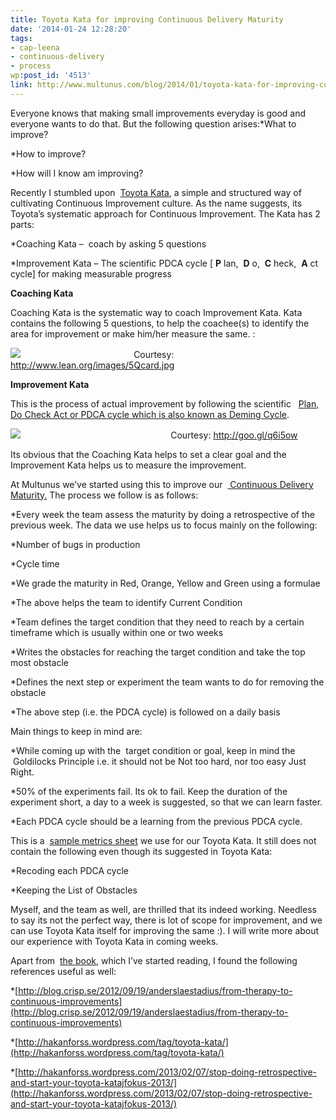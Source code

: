 ```yaml
---
title: Toyota Kata for improving Continuous Delivery Maturity
date: '2014-01-24 12:28:20'
tags:
- cap-leena
- continuous-delivery
- process
wp:post_id: '4513'
link: http://www.multunus.com/blog/2014/01/toyota-kata-for-improving-continuous-delivery-maturity/
---
```


Everyone knows that making small improvements everyday is good and everyone wants to do that. But the following question arises:*What to improve?

    
*How to improve?

    
*How will I know am improving?

Recently I stumbled upon 
[Toyota Kata](http://www-personal.umich.edu/~mrother/Homepage.html), a simple and structured way of cultivating Continuous Improvement culture. As the name suggests, its Toyota’s systematic approach for Continuous Improvement. The Kata has 2 parts:


*Coaching Kata –  coach by asking 5 questions

    
*Improvement Kata – The scientific PDCA cycle [
**P**
lan, 
**D**
o, 
**C**
heck, 
**A**
ct cycle] for making measurable progress


**Coaching Kata**


Coaching Kata is the systematic way to coach Improvement Kata. Kata contains the following 5 questions, to help the coachee(s) to identify the area for improvement or make him/her measure the same. :


[![](http://www.lean.org/images/5Qcard.jpg)](http://www-personal.umich.edu/~mrother/Materials_to_Download.html)                                              Courtesy: http://www.lean.org/images/5Qcard.jpg


**Improvement Kata**


This is the process of actual improvement by following the scientific  
[Plan, Do Check Act or PDCA cycle which is also known as Deming Cycle](http://en.wikipedia.org/wiki/PDCA).


[![](http://upload.wikimedia.org/wikipedia/commons/6/6d/Deming_PDCA_cycle.PNG)](http://en.wikipedia.org/wiki/PDCA)                                                             Courtesy: http://goo.gl/q6i5ow

Its obvious that the Coaching Kata helps to set a clear goal and the Improvement Kata helps us to measure the improvement.

At Multunus we’ve started using this to improve our 
[ Continuous Delivery Maturity.](http://www.infoq.com/articles/Continuous-Delivery-Maturity-Model) The process we follow is as follows:


*Every week the team assess the maturity by doing a retrospective of the previous week. The data we use helps us to focus mainly on the following:

*Number of bugs in production

    
*Cycle time

    
*We grade the maturity in Red, Orange, Yellow and Green using a formulae

    
*The above helps the team to identify Current Condition

    
*Team defines the target condition that they need to reach by a certain timeframe which is usually within one or two weeks

    
*Writes the obstacles for reaching the target condition and take the top most obstacle

    
*Defines the next step or experiment the team wants to do for removing the obstacle

    
*The above step (i.e. the PDCA cycle) is followed on a daily basis

Main things to keep in mind are:


*While coming up with the  target condition or goal, keep in mind the  Goldilocks Principle i.e. it should not be Not too hard, nor too easy Just Right.

    
*50% of the experiments fail. Its ok to fail. Keep the duration of the experiment short, a day to a week is suggested, so that we can learn faster.

    
*Each PDCA cycle should be a learning from the previous PDCA cycle.

This is a 
[sample metrics sheet](https://docs.google.com/spreadsheet/ccc?key=0ApUPwJdQvqT_dC1Hd2NpTVVRSmptcGx0UENKWXBEbEE&usp=sharing) we use for our Toyota Kata. It still does not contain the following even though its suggested in Toyota Kata:


*Recoding each PDCA cycle

    
*Keeping the List of Obstacles

Myself, and the team as well, are thrilled that its indeed working. Needless to say its not the perfect way, there is lot of scope for improvement, and we can use Toyota Kata itself for improving the same :). I will write more about our experience with Toyota Kata in coming weeks.

Apart from 
[the book](http://www.amazon.com/Toyota-Kata-Managing-Improvement-Adaptiveness/dp/0071635238), which I’ve started reading, I found the following references useful as well:


*[http://blog.crisp.se/2012/09/19/anderslaestadius/from-therapy-to-continuous-improvements](http://blog.crisp.se/2012/09/19/anderslaestadius/from-therapy-to-continuous-improvements)

    
*[http://hakanforss.wordpress.com/tag/toyota-kata/](http://hakanforss.wordpress.com/tag/toyota-kata/)

    
*[http://hakanforss.wordpress.com/2013/02/07/stop-doing-retrospective-and-start-your-toyota-katajfokus-2013/](http://hakanforss.wordpress.com/2013/02/07/stop-doing-retrospective-and-start-your-toyota-katajfokus-2013/)
